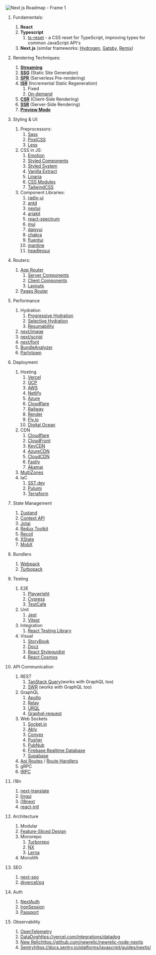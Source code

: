 
![Next js Roadmap - Frame 1](https://github.com/Blazity/nextjs-roadmap/assets/28964599/093f913d-9254-472b-86c3-8d75782a9b62)

1. Fundamentals:
    1. **React**
    2. **Typescript**
       1. [ts-reset](https://github.com/total-typescript/ts-reset) - a CSS reset for TypeScript, improving types for common JavaScript API's
    4. **Next.js** (similar frameworks: [Hydrogen](https://hydrogen.shopify.dev/), [Gatsby](https://www.gatsbyjs.com/), [Remix](https://remix.run/))

2. Rendering Techniques:
    1. **[Streaming](https://nextjs.org/docs/app/building-your-application/routing/loading-ui-and-streaming)**
    2. **[SSG](https://nextjs.org/docs/pages/building-your-application/rendering/static-site-generation)** (Static Site Generation)
    3. **[SPR](https://vercel.com/blog/serverless-pre-rendering)** (Serverless Pre-rendering)
    4. **[ISR](https://nextjs.org/docs/pages/building-your-application/data-fetching/incremental-static-regeneration)** (Incremental Static Regeneration)
        1. Fixed
        2. [On-demand](https://nextjs.org/docs/pages/building-your-application/data-fetching/incremental-static-regeneration#using-on-demand-revalidation)
    6. **[CSR](https://nextjs.org/docs/pages/building-your-application/rendering/client-side-rendering)** (Client-Side Rendering)
    7. **[SSR](https://nextjs.org/docs/pages/building-your-application/rendering/server-side-rendering)** (Server-Side Rendering)
    8. **[Preview Mode](https://nextjs.org/docs/pages/building-your-application/configuring/preview-mode)**
  
3. Styling & UI:
    1. Preprocessors:
        1. [Sass](https://sass-lang.com/)
        2. [PostCSS](https://postcss.org/)
        3. [Less](https://lesscss.org/)
    3. CSS in JS:
        1. [Emotion](https://emotion.sh/docs/introduction)
        2. [Styled Components](https://styled-components.com/)
        3. [Styled System](https://github.com/styled-system/styled-system)
        4. [Vanilla Extract](https://vanilla-extract.style/)
        5. [Linaria](https://github.com/callstack/linaria)
        6. [CSS Modules](https://github.com/css-modules/css-modules)
        7. [TailwindCSS](https://tailwindcss.com/)
    5. Component Libraries:
        1. [radix-ui](https://www.radix-ui.com/)
        2. [antd](https://ant.design/) 
        3. [nextui](https://nextui.org/)
        4. [ariakit](https://ariakit.org/)
        5. [react-spectrum](https://react-spectrum.adobe.com/react-spectrum/)
        6. [mui](https://mui.com/)
        7. [daisyui](https://daisyui.com/)
        8. [chakra](https://chakra-ui.com/)
        9. [fluentui](https://developer.microsoft.com/en-us/fluentui#/)
        10. [mantine](https://mantine.dev/)
        11. [headlessui](https://headlessui.com/)
4. Routers:
    1. [App Router](https://nextjs.org/docs/app)
        1. [Server Components](https://nextjs.org/docs/app/building-your-application/rendering/server-components)
        2. [Client Components](https://nextjs.org/docs/app/building-your-application/rendering/client-components)
        3. [Layouts](https://nextjs.org/docs/app/building-your-application/routing/pages-and-layouts)
    3. [Pages Router](https://nextjs.org/docs/pages)
5. Performance
    1. Hydration
        1. [Progressive Hydration](https://www.patterns.dev/posts/progressive-hydration)
        2. [Selective Hydration](https://www.patterns.dev/posts/react-selective-hydration)
        3. [Resumability](https://qwik.builder.io/docs/concepts/resumable/)
    2. [next/image](https://nextjs.org/docs/pages/api-reference/components/image)
    3. [next/script](https://nextjs.org/docs/pages/api-reference/components/script)
    4. [next/font](https://nextjs.org/docs/pages/api-reference/components/font)
    5. [BundleAnalyzer](https://www.npmjs.com/package/webpack-bundle-analyzer)
    6. [Partytown](https://partytown.builder.io/)
6. Deployment
    1. Hosting
        1. [Vercel](https://vercel.com/)
        2. [GCP](https://blog.logrocket.com/how-to-deploy-next-js-on-google-cloud-run/)
        3. [AWS](https://docs.aws.amazon.com/amplify/latest/userguide/deploy-nextjs-app.html)
        4. [Netlify](https://www.netlify.com/)
        5. [Azure](https://learn.microsoft.com/en-us/azure/static-web-apps/deploy-nextjs-hybrid)
        6. [Cloudflare](https://developers.cloudflare.com/pages/framework-guides/deploy-a-nextjs-site/)
        7. [Railway](https://docs.railway.app/getting-started)
        8. [Render](https://render.com/docs/deploy-nextjs-app)
        9. [Fly.io](https://fly.io/docs/js/frameworks/nextjs/)
        10. [Digital Ocean ](https://docs.digitalocean.com/developer-center/deploy-a-next.js-app-to-app-platform/)
    2. CDN
        1. [Cloudflare](https://www.cloudflare.com/application-services/products/cdn/)
        2. [CloudFront](https://aws.amazon.com/cloudfront/)
        3. [KeyCDN](https://www.keycdn.com/)
        4. [AzureCDN](https://azure.microsoft.com/en-us/products/cdn/)
        5. [CloudCDN](https://cloud.google.com/cdn)
        6. [Fastly](https://www.fastly.com/products/cdn)
        7. [Akamai](https://www.akamai.com/solutions/content-delivery-network)    
    3. [MultiZones](https://nextjs.org/docs/pages/building-your-application/deploying/multi-zones)
    4. IaC
        1. [SST.dev](https://sst.dev/)
        2. [Pulumi](https://www.pulumi.com/)
        3. [Terraform](https://www.terraform.io/)
7. State Management
    1. [Zustand](https://github.com/pmndrs/zustand)
    2. [Context API](https://react.dev/reference/react/createContext)
    3. [Jotai](https://jotai.org/)
    4. [Redux Toolkit](https://redux-toolkit.js.org/)
    5. [Recoil](https://recoiljs.org/)
    6. [XState](https://xstate.js.org/)
    7. [MobX](https://mobx.js.org/README.html)
8. Bundlers
    1. [Webpack](https://webpack.js.org/)
    2. [Turbopack](https://turbo.build/pack)
9. Testing
    1. E2E
        1. [Playwright](https://playwright.dev/)
        2. [Cypress](https://www.cypress.io/)
        3. [TestCafe](https://testcafe.io/)
    2. Unit
        1. [Jest](https://jestjs.io/)
        2. [Vitest](https://vitest.dev/) 
    3. Integration
        1. [React Testing Library ](https://testing-library.com/docs/react-testing-library/intro/)
    4. Visual
        1. [StoryBook](https://storybook.js.org/)
        2. [Docz](https://www.docz.site/)
        3. [React Styleguidist](https://react-styleguidist.js.org/)
        4. [React Cosmos](https://reactcosmos.org/)
10. API Communication
    1. REST
        1. [TanStack Query](https://tanstack.com/query/latest)(works with GraphQL too)
        2. [SWR](https://swr.vercel.app/)  (works with GraphQL too)
    2. GraphQL
        1. [Apollo](https://www.apollographql.com/)
        2. [Relay](https://relay.dev/)
        3. [URQL](https://formidable.com/open-source/urql/)
        4. [Graphql-request](https://www.npmjs.com/package/graphql-request)
    3. Web Sockets
        1. [Socket.io](https://socket.io/)
        2. [Ably](https://ably.com/)
        3. [Convex](https://www.convex.dev/)
        4. [Pusher](https://vercel.com/guides/deploying-pusher-channels-with-vercel)
        5. [PubNub](https://www.pubnub.com/)
        6. [Firebase Realtime Database](https://firebase.google.com/docs/database)
        7. [Supabase](https://supabase.com/realtime)
    4. [Api Routes](https://nextjs.org/docs/pages/building-your-application/routing/api-routes) / [Route Handlers](https://nextjs.org/docs/app/building-your-application/routing/route-handlers)
    5. gRPC
    6. [tRPC](https://trpc.io/docs/client/nextjs/setup)
11. i18n
    1. [next-translate](https://github.com/aralroca/next-translate)
    2. [lingui](https://lingui.dev/)
    3. [i18next](https://react.i18next.com/)
    4. [react-intl](https://github.com/formatjs/formatjs)
12. Architecture
    1. Modular
    2. [Feature-Sliced Design](https://feature-sliced.design/)
    3. Monorepo
        1. [Turborepo](https://turbo.build/)
        2. [NX](https://nx.dev/)
        3. [Lerna](https://lerna.js.org/)
    4. Monolith
13. SEO
    1. [next-seo](https://github.com/garmeeh/next-seo)
    2. [@vercel/og](https://vercel.com/docs/functions/edge-functions/og-image-generation)
14. Auth
    1. [NextAuth](https://next-auth.js.org/)
    2. [IronSession](https://github.com/vvo/iron-session)
    3. [Passport](https://www.passportjs.org/)
15. Observability
    1. [OpenTelemetry](https://opentelemetry.io/)
    2. [DataDog](https://vercel.com/integrations/datadog)https://vercel.com/integrations/datadog
    3. [New Relic](https://github.com/newrelic/newrelic-node-nextjs)https://github.com/newrelic/newrelic-node-nextjs
    4. [Sentry](https://docs.sentry.io/platforms/javascript/guides/nextjs/)https://docs.sentry.io/platforms/javascript/guides/nextjs/  

